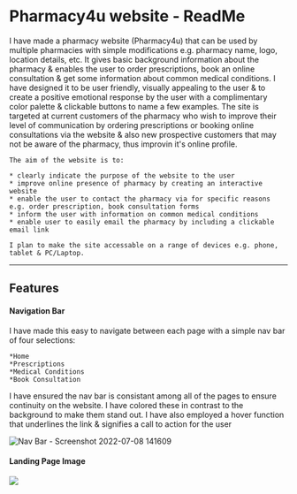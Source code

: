 <h1> Pharmacy4u website - ReadMe</h1>

<p> 
    I have made a pharmacy website (Pharmacy4u) that can be used by multiple pharmacies with simple modifications e.g. pharmacy name, logo, location details, etc. It gives basic background information about the pharmacy & enables the user to order prescriptions, book an online consultation & get some information about common medical conditions. I have designed it to be user friendly, visually appealing to the user & to create a positive emotional response by the user with a complimentary color palette & clickable buttons to name a few examples.  The site is targeted at current customers of the pharmacy who wish to improve their level of communication by ordering prescriptions or booking online consultations via the website & also new prospective customers that may not be aware of the pharmacy, thus improvin it's online profile.  

    The aim of the website is to:

    * clearly indicate the purpose of the website to the user
    * improve online presence of pharmacy by creating an interactive website
    * enable the user to contact the pharmacy via for specific reasons e.g. order prescription, book consultation forms
    * inform the user with information on common medical conditions
    * enable user to easily email the pharmacy by including a clickable email link 

    I plan to make the site accessable on a range of devices e.g. phone, tablet & PC/Laptop.

</p>

<hr>

<h2>Features</h2>

<h4> Navigation Bar</h4>

<p>
I have made this easy to navigate between each page with a simple nav bar of four selections:
	
    *Home
    *Prescriptions
    *Medical Conditions
    *Book Consultation
    
I have ensured the nav bar is consistant among all of the pages to ensure continuity on the website. I have colored these in contrast to the background to make them stand out. I have also employed a hover function that underlines the link & signifies a call to action for the user

![Nav Bar - Screenshot 2022-07-08 141609](https://user-images.githubusercontent.com/105642587/178016416-1ff7564f-ea2a-41e9-b973-dce60ade26ba.png)

</p>

<h4>Landing Page Image</h4>
                                                                       
																																			


                                                                       
                                                                       
                                                                       
                                                                       
                                                                       
                                                                   






  <img src=[](vscode-remote://dsouths-pharmacy-vwkvvtr38fr.ws-eu51.gitpod.io/workspace/pharmacy/assets/screenshots/Landing%20Page%20-%20Screenshot%202022-07-08%20141528%20.png)>

